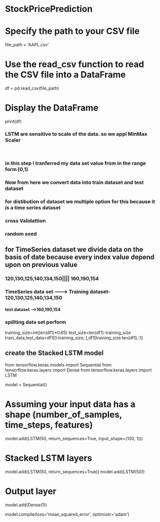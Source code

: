 # StockPricePrediction

# Specify the path to your CSV file
file_path = 'AAPL.csv'

# Use the read_csv function to read the CSV file into a DataFrame
df = pd.read_csv(file_path)

# Display the DataFrame
print(df)


### LSTM are sensitive to scale of the data. so we appl MinMax Scaler
​
### in this step I tranferred my data set value from in the range form (0,1)



### Now from here we convert data into train dataset and test dataset 
### for distibution of dataset  we multiple option for this because it is a time series dataset
### cross Validattion
### random seed

## for TimeSeries dataset we divide data on the basis of date because every index value depend upon on previous value

###  120,130,125,140,134,150|||| 160,190,154

### TimeSeries data set --->  Training dataset-120,130,125,140,134,150
#### test dataset -->160,190,154



### spillting data set perform
training_size=int(len(df1)*0.65)
test_size=len(df1)-training_size
train_data,test_data=df1[0:training_size,:],df1[training_size:len(df1),:1]



## create the Stacked LSTM model
from tensorflow.keras.models import Sequential
from tensorflow.keras.layers import Dense
from tensorflow.keras.layers import LSTM



model = Sequential()

# Assuming your input data has a shape (number_of_samples, time_steps, features)
model.add(LSTM(50, return_sequences=True, input_shape=(100, 1)))

# Stacked LSTM layers
model.add(LSTM(50, return_sequences=True))
model.add(LSTM(50))

# Output layer
model.add(Dense(1))

model.compile(loss='mean_squared_error', optimizer='adam')
